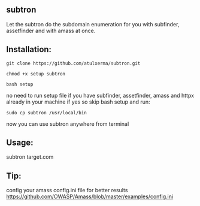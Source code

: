 ## subtron
Let the subtron do the subdomain enumeration for you with subfinder, assetfinder and with amass at once.

## Installation:
```
git clone https://github.com/atulxerma/subtron.git
```
```
chmod +x setup subtron
```
```
bash setup
```
no need to run setup file if you have subfinder, assetfinder, amass and httpx already in your machine if yes so skip bash setup and run:
```
sudo cp subtron /usr/local/bin
```

now you can use subtron anywhere from terminal

## Usage:
subtron target.com

## Tip:
config your amass config.ini file for better results
https://github.com/OWASP/Amass/blob/master/examples/config.ini
